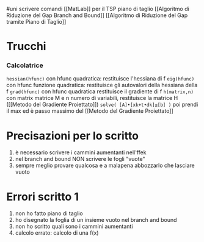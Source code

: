 #uni 
scrivere comandi [[MatLab]] per il TSP
piano di taglio
[[Algoritmo di Riduzione del Gap Branch and Bound]] 
[[Algoritmo di Riduzione del Gap tramite Piano di Taglio]] 
# Trucchi
### Calcolatrice
`hessian(hfunc)` con hfunc quadratica: restituisce l'hessiana di f
`eig(hfunc)` con hfunc funzione quadratica: restituisce gli autovalori della hessiana della f
`grad(hfunc)` con hfunc quadratica restituisce il gradiente di f
`h(matrix,n)` con matrix matrice M e n numero di variabili, restituisce la matrice H ([[Metodo del Gradiente Proiettato]])
`solve( [A]•[xk+t•dk]≤[b] )` poi prendi il max ed è passo massimo del [[Metodo del Gradiente Proiettato]] 

# Precisazioni per lo scritto
1. è necessario scrivere i cammini aumentanti nell'ffek
2. nel branch and bound NON scrivere le fogli "vuote"
3. sempre meglio provare qualcosa e a malapena abbozzarlo che lasciare vuoto

# Errori scritto 1
1. non ho fatto piano di taglio
2. ho disegnato la foglia di un insieme vuoto nel branch and bound
3. non ho scritto quali sono i cammini aumentanti
4. calcolo errato: calcolo di una f(x) 